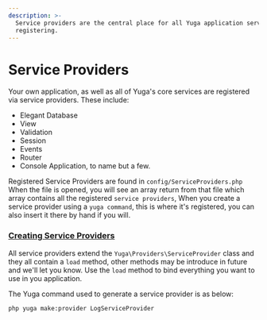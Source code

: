 ```yaml
---
description: >-
  Service providers are the central place for all Yuga application service
  registering.
---
```


# Service Providers

Your own application, as well as all of Yuga's core services are registered via service providers. These include:

* Elegant Database 
* View
* Validation
* Session
* Events
* Router
* Console Application, to name but a few.

 Registered Service Providers are found in `config/ServiceProviders.php` When the file is opened, you will see an array return from that file which array contains all the registered `service providers`, When you create a service provider using a `yuga command`, this is where it's registered, you can also insert it there by hand if you will.

### [Creating Service Providers](https://yuga-framework.gitbook.io/documentation/service-providers#creating-service-providers)

All service providers extend the `Yuga\Providers\ServiceProvider` class and they all contain a `load` method, other methods may be introduce in future and we'll let you know. Use the `load` method to bind everything you want to use in you application.

The Yuga command used to generate a service provider is as below:

```text
php yuga make:provider LogServiceProvider
```

